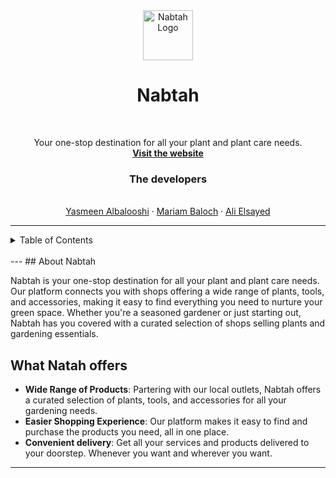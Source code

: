 <div align="center">
  <img src="https://s3.us-east-1.amazonaws.com/cdn.designcrowd.com/blog/101-plant-logos-for-creative-ideas/green-recycling-plant-by-marcololstudio-brandcrowd.png" alt="Nabtah Logo" width="80" height="80">
  <h1>Nabtah</h1>
  <br />
  <p>
    Your one-stop destination for all your plant and plant care needs.
    <br />
    <a href="www.nabtah.com"><strong>Visit the website</strong></a>
    <br />
    <h3>The developers</h3>
    <br />
    <a href="https://github.com/yomalbalooshi">Yasmeen Albalooshi</a>
    ·
    <a href="https://github.com/MariamBaloch">Mariam Baloch</a>
    ·
    <a href="https://github.com/AliElamir">Ali Elsayed</a>
  </p>
  
</div>

---
<!-- Table of Contents -->
<details>
  <summary>Table of Contents</summary>
  <ol>
    <li><a href="#about-the-project">About The Project</a></li>
    <li><a href="#what-nabtah-offers">What Nabtah Offers</a></li>
    <li><a href="#getting-started">Getting Started</a></li>
    <li><a href="#usage">Usage</a></li>
    <li><a href="#roadmap">Roadmap</a></li>
    <li><a href="#contributing">Contributing</a></li>
    <li><a href="#license">License</a></li>
    <li><a href="#contact">Contact</a></li>
    <li><a href="#acknowledgments">Acknowledgments</a></li>
  </ol>
</details>
<br />
---
## About Nabtah

Nabtah is your one-stop destination for all your plant and plant care needs. Our platform connects you with shops offering a wide range of plants, tools, and accessories, making it easy to find everything you need to nurture your green space. Whether you're a seasoned gardener or just starting out, Nabtah has you covered with a curated selection of shops selling plants and gardening essentials.

## What Natah offers

- **Wide Range of Products**: Partering with our local outlets, Nabtah offers a curated selection of plants, tools, and accessories for all your gardening needs.
- **Easier Shopping Experience**: Our platform makes it easy to find and purchase the products you need, all in one place.
- **Convenient delivery**: Get all your services and products delivered to your doorstep. Whenever you want and wherever you want.

---


